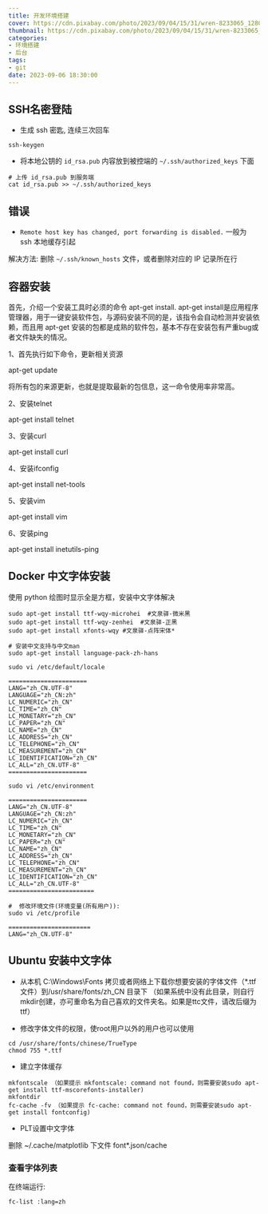 ```yaml
---
title: 开发环境搭建
cover: https://cdn.pixabay.com/photo/2023/09/04/15/31/wren-8233065_1280.jpg
thumbnail: https://cdn.pixabay.com/photo/2023/09/04/15/31/wren-8233065_1280.jpg
categories: 
- 环境搭建
- 后台
tags:
- git
date: 2023-09-06 18:30:00
---
```


## SSH名密登陆

* 生成 ssh 密匙, 连续三次回车

```shell
ssh-keygen
```

* 将本地公钥的 `id_rsa.pub` 内容放到被控端的 `~/.ssh/authorized_keys` 下面

```shell
# 上传 id_rsa.pub 到服务端
cat id_rsa.pub >> ~/.ssh/authorized_keys
```

<!--more-->

## 错误

* `Remote host key has changed, port forwarding is disabled.` 一般为 ssh 本地缓存引起

解决方法: 删除 `~/.ssh/known_hosts` 文件，或者删除对应的 IP 记录所在行

## 容器安装

首先，介绍一个安装工具时必须的命令 apt-get install. apt-get install是应用程序管理器，用于一键安装软件包，与源码安装不同的是，该指令会自动检测并安装依赖，而且用 apt-get 安装的包都是成熟的软件包，基本不存在安装包有严重bug或者文件缺失的情况。

1、首先执行如下命令，更新相关资源

apt-get update

将所有包的来源更新，也就是提取最新的包信息，这一命令使用率非常高。

2、安装telnet

apt-get install telnet

3、安装curl

apt-get install curl

4、安装ifconfig

apt-get install net-tools

5、安装vim

apt-get install vim

6、安装ping

apt-get install inetutils-ping

## Docker 中文字体安装

使用 python 绘图时显示全是方框，安装中文字体解决

```
sudo apt-get install ttf-wqy-microhei  #文泉驿-微米黑
sudo apt-get install ttf-wqy-zenhei  #文泉驿-正黑
sudo apt-get install xfonts-wqy #文泉驿-点阵宋体*
```

```
# 安装中文支持与中文man
sudo apt-get install language-pack-zh-hans

sudo vi /etc/default/locale

======================
LANG="zh_CN.UTF-8"
LANGUAGE="zh_CN:zh"
LC_NUMERIC="zh_CN"
LC_TIME="zh_CN"
LC_MONETARY="zh_CN"
LC_PAPER="zh_CN"
LC_NAME="zh_CN"
LC_ADDRESS="zh_CN"
LC_TELEPHONE="zh_CN"
LC_MEASUREMENT="zh_CN"
LC_IDENTIFICATION="zh_CN"
LC_ALL="zh_CN.UTF-8"
======================

sudo vi /etc/environment

======================
LANG="zh_CN.UTF-8"
LANGUAGE="zh_CN:zh"
LC_NUMERIC="zh_CN"
LC_TIME="zh_CN"
LC_MONETARY="zh_CN"
LC_PAPER="zh_CN"
LC_NAME="zh_CN"
LC_ADDRESS="zh_CN"
LC_TELEPHONE="zh_CN"
LC_MEASUREMENT="zh_CN"
LC_IDENTIFICATION="zh_CN"
LC_ALL="zh_CN.UTF-8"
========================

#  修改环境文件(环境变量(所有用户)):
sudo vi /etc/profile

=======================
LANG="zh_CN.UTF-8"
```
## Ubuntu 安装中文字体

* 从本机 C:\Windows\Fonts 拷贝或者网络上下载你想要安装的字体文件（*.ttf文件）到/usr/share/fonts/zh_CN 目录下
（如果系统中没有此目录，则自行mkdir创建，亦可重命名为自己喜欢的文件夹名。如果是ttc文件，请改后缀为ttf）

* 修改字体文件的权限，使root用户以外的用户也可以使用

```
cd /usr/share/fonts/chinese/TrueType
chmod 755 *.ttf
```

* 建立字体缓存

```
mkfontscale （如果提示 mkfontscale: command not found，则需要安装sudo apt-get install ttf-mscorefonts-installer)
mkfontdir
fc-cache -fv （如果提示 fc-cache: command not found，则需要安装sudo apt-get install fontconfig)
```

* PLT设置中文字体

删除 ~/.cache/matplotlib 下文件 font*.json/cache

### 查看字体列表

在终端运行:

```
fc-list :lang=zh
```
